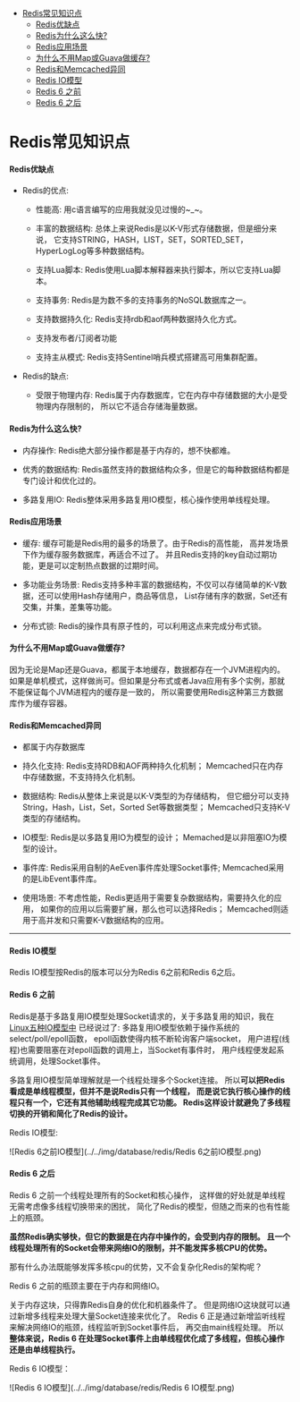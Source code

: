 <!-- TOC -->

   * [Redis常见知识点](#redis常见知识点)
       * [Redis优缺点](#redis优缺点)
       * [Redis为什么这么快?](#redis为什么这么快)
       * [Redis应用场景](#redis应用场景)
       * [为什么不用Map或Guava做缓存?](#为什么不用map或guava做缓存)
       * [Redis和Memcached异同](#redis和memcached异同)
       * [Redis IO模型](#redis-io模型)
       * [Redis 6 之前](#redis-6-之前)
       * [Redis 6 之后](#redis-6-之后)
               
<!-- TOC -->

# Redis常见知识点

#### Redis优缺点

- Redis的优点:
  
  - 性能高: 用c语言编写的应用我就没见过慢的~_~。
  
  - 丰富的数据结构: 总体上来说Redis是以K-V形式存储数据，但是细分来说，
    它支持STRING，HASH，LIST，SET，SORTED_SET，HyperLogLog等多种数据结构。 

  - 支持Lua脚本: Redis使用Lua脚本解释器来执行脚本，所以它支持Lua脚本。
  
  - 支持事务: Redis是为数不多的支持事务的NoSQL数据库之一。
  
  - 支持数据持久化: Redis支持rdb和aof两种数据持久化方式。
  
  - 支持发布者/订阅者功能
  
  - 支持主从模式: Redis支持Sentinel哨兵模式搭建高可用集群配置。

- Redis的缺点:

  - 受限于物理内存: Redis属于内存数据库，它在内存中存储数据的大小是受物理内存限制的，
    所以它不适合存储海量数据。

#### Redis为什么这么快?

- 内存操作: Redis绝大部分操作都是基于内存的，想不快都难。

- 优秀的数据结构: Redis虽然支持的数据结构众多，但是它的每种数据结构都是专门设计和优化过的。

- 多路复用IO: Redis整体采用多路复用IO模型，核心操作使用单线程处理。

#### Redis应用场景     

- 缓存: 缓存可能是Redis用的最多的场景了。由于Redis的高性能，
高并发场景下作为缓存服务数据库，再适合不过了。
并且Redis支持的key自动过期功能，更是可以定制热点数据的过期时间。

- 多功能业务场景: Redis支持多种丰富的数据结构，不仅可以存储简单的K-V数据，还可以使用Hash存储用户，商品等信息，
List存储有序的数据，Set还有交集，并集，差集等功能。

- 分布式锁: Redis的操作具有原子性的，可以利用这点来完成分布式锁。


#### 为什么不用Map或Guava做缓存?

因为无论是Map还是Guava，都属于本地缓存，数据都存在一个JVM进程内的。
如果是单机模式，这样做尚可。但如果是分布式或者Java应用有多个实例，那就不能保证每个JVM进程内的缓存是一致的，
所以需要使用Redis这种第三方数据库作为缓存容器。
   
   
#### Redis和Memcached异同   

- 都属于内存数据库

- 持久化支持: Redis支持RDB和AOF两种持久化机制；
  Memcached只在内存中存储数据，不支持持久化机制。

- 数据结构: Redis从整体上来说是以K-V类型的为存储结构，
  但它细分可以支持String，Hash，List，Set，Sorted Set等数据类型；
  Memcached只支持K-V类型的存储结构。

- IO模型: Redis是以多路复用IO为模型的设计；
  Memached是以非阻塞IO为模型的设计。

- 事件库: Redis采用自制的AeEven事件库处理Socket事件;
  Memcached采用的是LibEvent事件库。

- 使用场景: 不考虑性能，Redis更适用于需要复杂数据结构，需要持久化的应用，
  如果你的应用以后需要扩展，那么也可以选择Redis；
  Memcached则适用于高并发和只需要K-V数据结构的应用。  
  
---

#### Redis IO模型
Redis IO模型按Redis的版本可以分为Redis 6之前和Redis 6之后。

#### Redis 6 之前
Redis是基于多路复用IO模型处理Socket请求的，关于多路复用的知识，我在
[Linux五种IO模型中](https://github.com/guang19/framework-learning/blob/dev/jdk_jvm_juc-learning/Jdk&Jvm&Juc.md#%E5%A4%9A%E8%B7%AF%E5%A4%8D%E7%94%A8io%E7%BD%91%E7%BB%9Cio%E6%A8%A1%E5%9E%8B)
已经说过了:
多路复用IO模型依赖于操作系统的select/poll/epoll函数，
epoll函数使得内核不断轮询客户端socket，
用户进程(线程)也需要阻塞在对epoll函数的调用上，当Socket有事件时，
用户线程便发起系统调用，处理Socket事件。

多路复用IO模型简单理解就是一个线程处理多个Socket连接。
所以**可以把Redis看成是单线程模型，但并不是说Redis只有一个线程，
而是说它执行核心操作的线程只有一个，它还有其他辅助线程完成其它功能。
Redis这样设计就避免了多线程切换的开销和简化了Redis的设计。**

Redis IO模型:

![Redis 6之前IO模型](../../img/database/redis/Redis 6之前IO模型.png)

#### Redis 6 之后
Redis 6 之前一个线程处理所有的Socket和核心操作，
这样做的好处就是单线程无需考虑像多线程切换带来的困扰，
简化了Redis的模型，但随之而来的也有性能上的瓶颈。

**虽然Redis确实够快，但它的数据是在内存中操作的，会受到内存的限制。
且一个线程处理所有的Socket会带来网络IO的限制，并不能发挥多核CPU的优势。**

那有什么办法既能够发挥多核cpu的优势，又不会复杂化Redis的架构呢？

Redis 6 之前的瓶颈主要在于内存和网络IO。

关于内存这块，只得靠Redis自身的优化和机器条件了。
但是网络IO这块就可以通过新增多线程来处理大量Socket连接来优化了。
Redis 6 正是通过新增监听线程来解决网络IO的瓶颈，线程监听到Socket事件后，
再交由main线程处理。
所以**整体来说，Redis 6 在处理Socket事件上由单线程优化成了多线程，但核心操作还是由单线程执行。**

Redis 6 IO模型：

![Redis 6 IO模型](../../img/database/redis/Redis 6 IO模型.png)